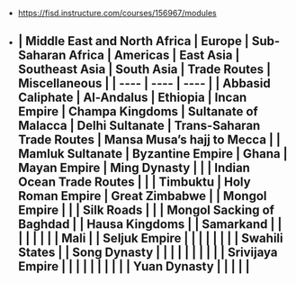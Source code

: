 - https://fisd.instructure.com/courses/156967/modules
- | Middle East and North Africa | Europe | Sub-Saharan Africa | Americas | East Asia | Southeast Asia | South Asia | Trade Routes | Miscellaneous |
  | ---- | ---- | ---- |
  | Abbasid Caliphate | Al-Andalus | Ethiopia | Incan Empire | Champa Kingdoms | Sultanate of Malacca | Delhi Sultanate | Trans-Saharan Trade Routes | Mansa Musa’s hajj to Mecca |
  | Mamluk Sultanate | Byzantine Empire | Ghana | Mayan Empire | Ming Dynasty |  |  | Indian Ocean Trade Routes |  |
  | Timbuktu | Holy Roman Empire | Great Zimbabwe |  | Mongol Empire |  |  | Silk Roads |  |
  | Mongol Sacking of Baghdad |  | Hausa Kingdoms |  | Samarkand |  |  |  |  |
  |  |  | Mali |  | Seljuk Empire |  |  |  |  |
  |  |  | Swahili States |  | Song Dynasty |  |  |  |  |
  |  |  |  |  | Srivijaya Empire |  |  |  |  |
  |  |  |  |  | Yuan Dynasty |  |  |  |  |
	-